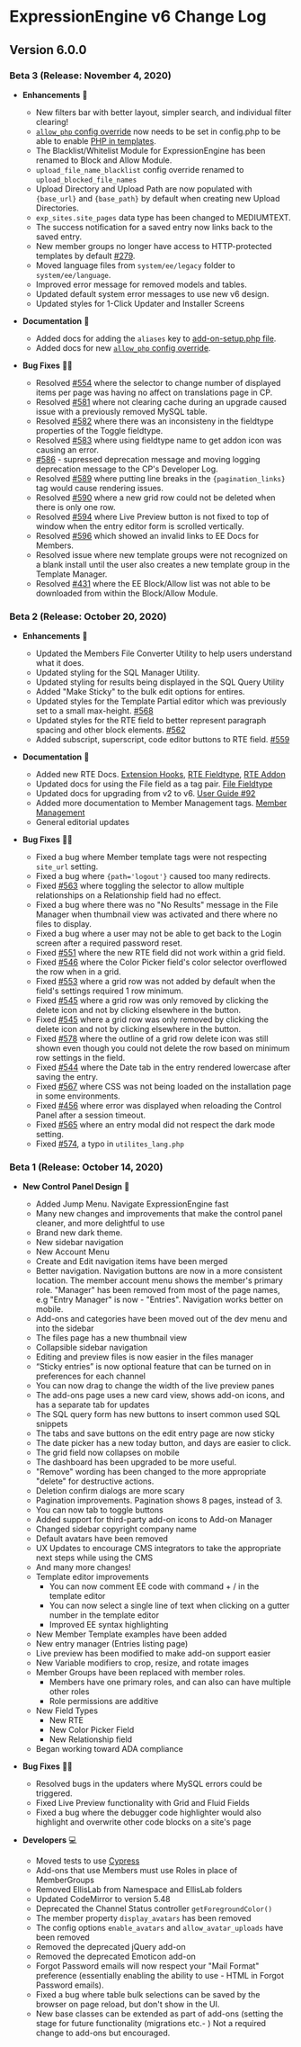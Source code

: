 <!--
    This source file is part of the open source project
    ExpressionEngine User Guide (https://github.com/ExpressionEngine/ExpressionEngine-User-Guide)

    @link      https://expressionengine.com/
    @copyright Copyright (c) 2003-2019, EllisLab Corp. (https://ellislab.com)
    @license   https://expressionengine.com/license Licensed under Apache License, Version 2.0
-->

# ExpressionEngine v6 Change Log

## Version 6.0.0
### Beta 3 (Release: November 4, 2020)
- **Enhancements** 🚀
  - New filters bar with better layout, simpler search, and individual filter clearing!
  - [`allow_php` config override](general/system-configuration-overrides.md#allow_php) now needs to be set in config.php to be able to enable [PHP in templates](templates/overview.md#php-in-templates).
  - The Blacklist/Whitelist Module for ExpressionEngine has been renamed to Block and Allow Module.
  - `upload_file_name_blacklist` config override renamed to `upload_blocked_file_names`
  - Upload Directory and Upload Path are now populated with `{base_url}` and `{base_path}` by default when creating new Upload Directories.
  - `exp_sites.site_pages` data type has been changed to MEDIUMTEXT.
  - The success notification for a saved entry now links back to the saved entry.
  - New member groups no longer have access to HTTP-protected templates by default [#279](https://github.com/ExpressionEngine/ExpressionEngine/issues/279).
  - Moved language files from `system/ee/legacy` folder to `system/ee/language`.
  - Improved error message for removed models and tables.
  - Updated default system error messages to use new v6 design.
  - Updated styles for 1-Click Updater and Installer Screens

- **Documentation** 📝
  - Added docs for adding the `aliases` key to [add-on-setup.php file](development/addon-setup-php-file.md#aliases).
  - Added docs for new [`allow_php` config override](general/system-configuration-overrides.md#allow_php).

- **Bug Fixes** 💃🐛
  - Resolved [#554](https://github.com/ExpressionEngine/ExpressionEngine/issues/554) where the selector to change number of displayed items per page was having no affect on translations page in CP.
  - Resolved [#581](https://github.com/ExpressionEngine/ExpressionEngine/issues/581) where not clearing cache during an upgrade caused issue with a previously removed MySQL table.
  - Resolved [#582](https://github.com/ExpressionEngine/ExpressionEngine/issues/582) where there was an inconsisteny in the fieldtype properties of the Toggle fieldtype.
  - Resolved [#583](https://github.com/ExpressionEngine/ExpressionEngine/issues/583) where using fieldtype name to get addon icon was causing an error.
  - [#586](https://github.com/ExpressionEngine/ExpressionEngine/issues/586) - supressed deprecation message and moving logging deprecation message to the CP's Developer Log.
  - Resolved [#589](https://github.com/ExpressionEngine/ExpressionEngine/issues/589) where putting line breaks in the `{pagination_links}` tag would cause rendering issues.
  - Resolved [#590](https://github.com/ExpressionEngine/ExpressionEngine/issues/590) where a new grid row could not be deleted when there is only one row.
  - Resolved [#594](https://github.com/ExpressionEngine/ExpressionEngine/issues/594) where Live Preview button is not fixed to top of window when the entry editor form is scrolled vertically.
  - Resolved [#596](https://github.com/ExpressionEngine/ExpressionEngine/issues/596) which showed an invalid links to EE Docs for Members.
  - Resolved issue where new template groups were not recognized on a blank install until the user also creates a new template group in the Template Manager.
  - Resolved [#431](https://github.com/ExpressionEngine/ExpressionEngine/issues/431) where the EE Block/Allow list was not able to be downloaded from within the Block/Allow Module.



### Beta 2 (Release: October 20, 2020)
- **Enhancements** 🚀
  - Updated the Members File Converter Utility to help users understand what it does.
  - Updated styling for the SQL Manager Utility.
  - Updated styling for results being displayed in the SQL Query Utility
  - Added "Make Sticky" to the bulk edit options for entires.
  - Updated styles for the Template Partial editor which was previously set to a small max-height. [#568](https://github.com/ExpressionEngine/ExpressionEngine/issues/568)
  - Updated styles for the RTE field to better represent paragraph spacing and other block elements. [#562](https://github.com/ExpressionEngine/ExpressionEngine/issues/562)
  - Added subscript, superscript, code editor buttons to RTE field. [#559](https://github.com/ExpressionEngine/ExpressionEngine/issues/559)


- **Documentation** 📝
  - Added new RTE Docs. [Extension Hooks](development/extension-hooks/global/rte.md), [RTE Fieldtype](fieldtypes/rte.md), [RTE Addon](add-ons/rte.md)
  - Updated docs for using the File field as a tag pair. [File Fieldtype](fieldtypes/file.md#using-as-modifier-tags-pairs)
  - Updated docs for upgrading from v2 to v6. [User Guide #92](https://github.com/ExpressionEngine/ExpressionEngine-User-Guide/issues/92)
  - Added more documentation to Member Management tags. [Member Management](member/index.md)
  - General editorial updates

- **Bug Fixes** 💃🐛
  - Fixed a bug where Member template tags were not respecting `site_url` setting.
  - Fixed a bug where `{path='logout'}` caused too many redirects.
  - Fixed [#563](https://github.com/ExpressionEngine/ExpressionEngine/issues/563) where toggling the selector to allow multiple relationships on a Relationship field had no effect.
  - Fixed a bug where there was no "No Results" message in the File Manager when thumbnail view was activated and there where no files to display.
  - Fixed a bug where a user may not be able to get back to the Login screen after a required password reset.
  - Fixed [#551](https://github.com/ExpressionEngine/ExpressionEngine/issues/551) where the new RTE field did not work within a grid field.
  - Fixed [#546](https://github.com/ExpressionEngine/ExpressionEngine/issues/546) where the Color Picker field's color selector overflowed the row when in a grid.
  - Fixed [#553](https://github.com/ExpressionEngine/ExpressionEngine/issues/553) where a grid row was not added by default when the field's settings required 1 row minimum.
  - Fixed [#545](https://github.com/ExpressionEngine/ExpressionEngine/issues/545) where a grid row was only removed by clicking the delete icon and not by clicking elsewhere in the button.
  - Fixed [#545](https://github.com/ExpressionEngine/ExpressionEngine/issues/545) where a grid row was only removed by clicking the delete icon and not by clicking elsewhere in the button.
  - Fixed [#578](https://github.com/ExpressionEngine/ExpressionEngine/issues/545) where the outline of a grid row delete icon was still shown even though you could not delete the row based on minimum row settings in the field.
  - Fixed [#544](https://github.com/ExpressionEngine/ExpressionEngine/issues/544) where the Date tab in the entry rendered lowercase after saving the entry.
  - Fixed [#567](https://github.com/ExpressionEngine/ExpressionEngine/issues/567) where CSS was not being loaded on the installation page in some environments.
  - Fixed [#456](https://github.com/ExpressionEngine/ExpressionEngine/issues/456) where error was displayed when reloading the Control Panel after a session timeout.
  - Fixed [#565](https://github.com/ExpressionEngine/ExpressionEngine/issues/565) where an entry modal did not respect the dark mode setting.
  - Fixed [#574](https://github.com/ExpressionEngine/ExpressionEngine/issues/574), a typo in `utilites_lang.php`


### Beta 1 (Release: October 14, 2020)
- **New Control Panel Design** 🎨
  - Added Jump Menu. Navigate ExpressionEngine fast
  - Many new changes and improvements that make the control panel cleaner, and more delightful to use
  - Brand new dark theme.
  - New sidebar navigation
  - New Account Menu
  - Create and Edit navigation items have been merged
  - Better navigation. Navigation buttons are now in a more consistent location. The member account menu shows the member's primary role. "Manager" has been removed from most of the page names, e.g "Entry Manager" is now - "Entries". Navigation works better on mobile.
  - Add-ons and categories have been moved out of the dev menu and into the sidebar
  - The files page has a new thumbnail view
  - Collapsible sidebar navigation
  - Editing and preview files is now easier in the files manager
  - “Sticky entries” is now optional feature that can be turned on in preferences for each channel
  - You can now drag to change the width of the live preview panes
  - The add-ons page uses a new card view, shows add-on icons, and has a separate tab for updates
  - The SQL query form has new buttons to insert common used SQL snippets
  - The tabs and save buttons on the edit entry page are now sticky
  - The date picker has a new today button, and days are easier to click.
  - The grid field now collapses on mobile
  - The dashboard has been upgraded to be more useful.
  - "Remove" wording has been changed to the more appropriate "delete" for destructive actions.
  - Deletion confirm dialogs are more scary
  - Pagination improvements. Pagination shows 8 pages, instead of 3.
  - You can now tab to toggle buttons
  - Added support for third-party add-on icons to Add-on Manager
  - Changed sidebar copyright company name
  - Default avatars have been removed
  - UX Updates to encourage CMS integrators to take the appropriate next steps while using the CMS
  - And many more changes!
  - Template editor improvements
    - You can now comment EE code with command + / in the template editor
    - You can now select a single line of text when clicking on a gutter number in the template editor
    - Improved EE syntax highlighting
  <!-- - **FOR REVIEW Made it easier to create Custom System Messages** -->
  - New Member Template examples have been added
  - New entry manager (Entries listing page)
  - Live preview has been modified to make add-on support easier
  - New Variable modifiers to crop, resize, and rotate images
  - Member Groups have been replaced with member roles.
    - Members have one primary roles, and can also can have multiple other roles
    - Role permissions are additive
  - New Field Types
    - New RTE
    - New Color Picker Field
    - New Relationship field
  - Began working toward ADA compliance    

- **Bug Fixes** 💃🐛 
  - Resolved bugs in the updaters where MySQL errors could be triggered.
  - Fixed Live Preview functionality with Grid and Fluid Fields
  - Fixed a bug where the debugger code highlighter would also highlight and overwrite other code blocks on a site's page    

- **Developers** 💻
  - Moved tests to use [Cypress](https://www.cypress.io/)
  - Add-ons that use Members must use Roles in place of MemberGroups
  - Removed EllisLab from Namespace and EllisLab folders
  - Updated CodeMirror to version 5.48
  - Deprecated the Channel Status controller `getForegroundColor()`
  - The member property `display_avatars` has been removed
  - The config options `enable_avatars` and `allow_avatar_uploads` have been removed
  - Removed the deprecated jQuery add-on
  - Removed the deprecated Emoticon add-on
  - Forgot Password emails will now respect your "Mail Format" preference (essentially enabling the ability to use - HTML in Forgot Password emails).
  - Fixed a bug where table bulk selections can be saved by the browser on page reload, but don't show in the UI.
  - New base classes can be extended as part of add-ons (setting the stage for future functionality (migrations etc.- )  Not a required change to add-ons but encouraged. 
